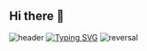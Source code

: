 ## Hi there 👋
![header](https://capsule-render.vercel.app/api?type=waving&color=gradient&customColorList=10&height=200&text=keymon%20ai_git&fontSize=50&animation=twinkling&fontAlign=68&fontAlignY=36)
[![Typing SVG](https://readme-typing-svg.demolab.com?font=pretendard&pause=1000&color=F71DA9&width=435&lines=Less+is+Better)](https://git.io/typing-svg)
![reversal](https://capsule-render.vercel.app/api?type=rect&text=RECT&fontAlign=30&fontSize=30&desc=Use%20theme&descAlign=60&descAlignY=50&theme=radical)
<!--
**ProdKEYMON/ProdKEYMON** is a ✨ _special_ ✨ repository because its `README.md` (this file) appears on your GitHub profile.

Here are some ideas to get you started:

- 🔭 I’m currently working on ...
- 🌱 I’m currently learning ...
- 👯 I’m looking to collaborate on ...
- 🤔 I’m looking for help with ...
- 💬 Ask me about ...
- 📫 How to reach me: ...
- 😄 Pronouns: ...
- ⚡ Fun fact: ...
-->
